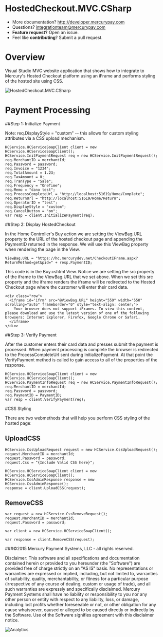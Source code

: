# HostedCheckout.MVC.CSharp

* More documentation?  http://developer.mercurypay.com
* Questions?  integrationteam@mercurypay.com
* **Feature request?** Open an issue.
* Feel like **contributing**?  Submit a pull request.

# Overview

Visual Studio MVC website application that shows how to integrate to Mercury's Hosted Checkout platform using an iFrame and performs styling of the hosted site using CSS.

![HostedCheckout.MVC.CSharp](https://github.com/mercurypay/HostedCheckout.MVC.CSharp/blob/master/screenshot.PNG)

# Payment Processing

##Step 1: Initialize Payment

Note:  req.DisplayStyle = "custom" -- this allows for custom styling attributes via a CSS upload mechanism.

```
HCService.HCServiceSoapClient client = new HCService.HCServiceSoapClient();
HCService.InitPaymentRequest req = new HCService.InitPaymentRequest();
req.MerchantID = merchantId;
req.Password = password;
req.Invoice = "1234";
req.TotalAmount = 1.23;
req.TaxAmount = 0;
req.TranType = "Sale";
req.Frequency = "OneTime";
req.Memo = "dano test";
req.ProcessCompleteUrl = "http://localhost:51619/Home/Complete";
req.ReturnUrl = "http://localhost:51619/Home/Return";
req.OperatorID = "test";
req.DisplayStyle = "custom";
req.CancelButton = "on";
var resp = client.InitializePayment(req);
```


##Step 2: Display HostedCheckout

In the Home Controller's Buy action we are setting the ViewBag.URL property to the URL of the hosted checkout page and appending the PaymentID returned in the response.  We will use this ViewBag property when rendering the page in the View.

```
ViewBag.URL = "https://hc.mercurydev.net/CheckoutIFrame.aspx?ReturnMethod=get&pid=" + resp.PaymentID;
```

This code is in the Buy.cshtml View.  Notice we are setting the src property of the iframe to the ViewBag.URL that we set above.  When we set this src property and the iframe renders the iframe will be redirected to the Hosted Checkout page where the customer will enter their card data.

```
<div class="row">
  <iframe id='ifrm' src="@ViewBag.URL" height="550" width="550" scrolling="auto" frameborder="0" style="text-align: center;">
    Your browser does not support iFrames. To view this content, please download and use the latest version of one of the following browsers: Internet Explorer, Firefox, Google Chrome or Safari.
  </iframe>
</div>

```

##Step 3: Verify Payment

After the customer enters their card data and presses submit the payment is processed.  When payment processing is complete the browser is redirected to the ProcessCompleteUrl sent during InitializePayment.  At that point the VerifyPayment method is called to gain access to all of the properties of the response.

```
HCService.HCServiceSoapClient client = new HCService.HCServiceSoapClient();
HCService.PaymentInfoRequest req = new HCService.PaymentInfoRequest();
req.MerchantID = merchantId;
req.Password = password;
req.PaymentID = PaymentID;
var resp = client.VerifyPayment(req);
```

#CSS Styling

There are two webmethods that will help you perform CSS styling of the hosted page:

## UploadCSS

```
HCService.CssUploadRequest request = new HCService.CssUploadRequest();
request.MerchantID = merchantId;
request.Password = password;
request.Css = "{Include Valid CSS here}";

HCService.HCServiceSoapClient client = new HCService.HCServiceSoapClient();
HCService.CssAdminResponse response = new HCService.CssAdminResponse();
response = client.UploadCSS(request);
```

## RemoveCSS

```
var request = new HCService.CssRemoveRequest();
request.MerchantID = merchantId;
request.Password = password;

var client = new HCService.HCServiceSoapClient();

var response = client.RemoveCSS(request);
```


###©2015 Mercury Payment Systems, LLC - all rights reserved.

Disclaimer:
This software and all specifications and documentation contained herein or provided to you hereunder (the "Software") are provided free of charge strictly on an "AS IS" basis. No representations or warranties are expressed or implied, including, but not limited to, warranties of suitability, quality, merchantability, or fitness for a particular purpose (irrespective of any course of dealing, custom or usage of trade), and all such warranties are expressly and specifically disclaimed. Mercury Payment Systems shall have no liability or responsibility to you nor any other person or entity with respect to any liability, loss, or damage, including lost profits whether foreseeable or not, or other obligation for any cause whatsoever, caused or alleged to be caused directly or indirectly by the Software. Use of the Software signifies agreement with this disclaimer notice.

![Analytics](https://ga-beacon.appspot.com/UA-60858025-43/HostedCheckout.MVC.CSharp/readme?pixel)
